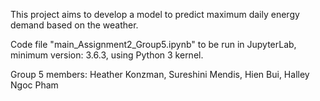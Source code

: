 This project aims to develop a model to predict maximum daily energy demand based on the weather.

Code file "main_Assignment2_Group5.ipynb" to be run in JupyterLab, minimum version: 3.6.3, using Python 3 kernel. 

Group 5 members:
Heather Konzman,
Sureshini Mendis, 
Hien Bui,
Halley Ngoc Pham

